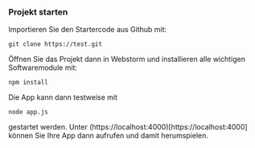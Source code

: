 ### Projekt starten

Importieren Sie den Startercode aus Github mit:

~~~shell    
git clone https://test.git
~~~

Öffnen Sie das Projekt dann in Webstorm und installieren alle wichtigen Softwaremodule mit:

~~~shell
npm install
~~~

Die App kann dann testweise mit 
~~~shell
node app.js
~~~
gestartet werden. Unter (https://localhost:4000)[https://localhost:4000]
können Sie Ihre App dann aufrufen und damit herumspielen.